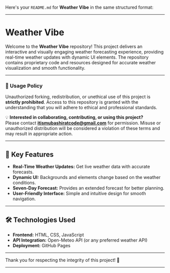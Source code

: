 Here's your `README.md` for **Weather Vibe** in the same structured format:  

---

# Weather Vibe  

Welcome to the **Weather Vibe** repository! This project delivers an interactive and visually engaging weather forecasting experience, providing real-time weather updates with dynamic UI elements. The repository contains proprietary code and resources designed for accurate weather visualization and smooth functionality.  

---

### 🚫 Usage Policy  
Unauthorized forking, redistribution, or unethical use of this project is **strictly prohibited**. Access to this repository is granted with the understanding that you will adhere to ethical and professional standards.  

💡 **Interested in collaborating, contributing, or using this project?**  
Please contact **[itismubashiratcode@gmail.com](mailto:itismubashiratcode@gmail.com)** for permission. Misuse or unauthorized distribution will be considered a violation of these terms and may result in appropriate action.  

---

## 🌟 Key Features  
- **Real-Time Weather Updates:** Get live weather data with accurate forecasts.  
- **Dynamic UI:** Backgrounds and elements change based on the weather conditions.  
- **Seven-Day Forecast:** Provides an extended forecast for better planning.  
- **User-Friendly Interface:** Simple and intuitive design for smooth navigation.  

---

## 🛠️ Technologies Used  
- **Frontend:** HTML, CSS, JavaScript  
- **API Integration:** Open-Meteo API (or any preferred weather API)  
- **Deployment:** GitHub Pages  

---

Thank you for respecting the integrity of this project! 🚀  

---

